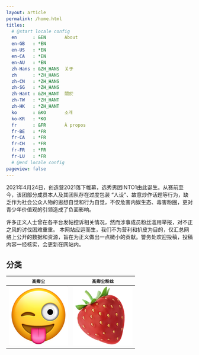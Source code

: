 ```yaml
---
layout: article
permalink: /home.html
titles:
  # @start locale config
  en      : &EN       About
  en-GB   : *EN
  en-US   : *EN
  en-CA   : *EN
  en-AU   : *EN
  zh-Hans : &ZH_HANS  关于
  zh      : *ZH_HANS
  zh-CN   : *ZH_HANS
  zh-SG   : *ZH_HANS
  zh-Hant : &ZH_HANT  關於
  zh-TW   : *ZH_HANT
  zh-HK   : *ZH_HANT
  ko      : &KO       소개
  ko-KR   : *KO
  fr      : &FR       À propos
  fr-BE   : *FR
  fr-CA   : *FR
  fr-CH   : *FR
  fr-FR   : *FR
  fr-LU   : *FR
  # @end locale config
pageview: false
---
```


2021年4月24日，创造营2021落下帷幕，选秀男团INTO1由此诞生。从赛前至今，该团部分成员本人及其团队存在过度包装 “人设”、故意炒作话题等行为，缺乏作为社会公众人物的思想自觉和行为自觉，不仅危害内娱生态、毒害粉圈，更对青少年价值观的引领造成了负面影响。

许多正义人士曾在各平台发帖控诉相关情况，然而涉事成员粉丝滥用举报，对不正之风的讨伐困难重重。
本网站应运而生，我们不为营利和扒皮为目的，仅汇总网络上公开的数据和资源，旨在为正义做出一点微小的贡献。警务处欢迎投稿，投稿内容一经核实，会更新在网站内。

## 分类

<!-- | `高卿尘` | `高卿尘粉丝` | `刘宇` | `刘宇粉丝` | 
| --- |  --- | --- | --- | 
| [<img src="/assets/images/nine.png">](/nine-collection) | [<img src="/assets/images/strawberry.png">](/nine-fans-collection) | [<img src="/assets/images/fish.png">](/liuyu-collection) | [<img src="/assets/images/shark.png">](/liuyu-fans-collection) |  -->


| `高卿尘` | `高卿尘粉丝` |
| --- |  --- | 
| [<img src="/assets/images/nine.png">](/nine-collection) | [<img src="/assets/images/strawberry.png">](/nine-fans-collection) | 